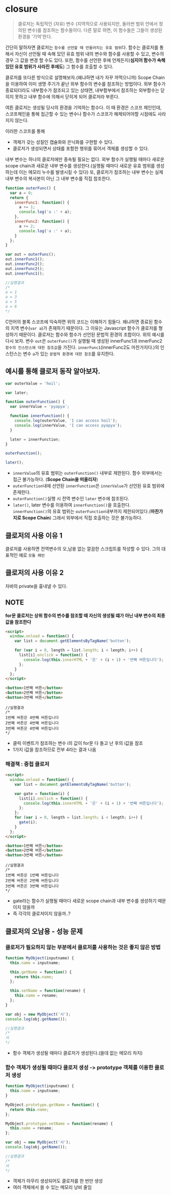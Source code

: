 # closure

> 클로저는 독립적인 (자유) 변수 (지역적으로 사용되지만, 둘러싼 범위 안에서 정의된 변수)를 참조하는 함수들이다. 다른 말로 하면, 이 함수들은 그들이 생성된 환경을 '기억'한다.

간단히 말하자면 클로저는 `함수를 선언할 때 만들어지는 유효 범위`다. 함수는 클로저를 통해서 자신이 선언될 때 속해 있던 유효 범위 내의 변수와 함수를 사용할 수 있고, 변수의 경우 그 값을 변경 할 수도 있다. 또한, 함수를 선언한 후에 언제든지(**심지어 함수가 속해 있던 유효 범위가 사라진 후에도**) 그 함수를 호출할 수 있다.

클로저를 또다른 방식으로 설명해보자.(왜냐하면 내가 자꾸 까먹으니까)
Scope Chain을 이용하여 이미 생명 주기가 끝난 외부 함수의 변수를 참조하는 방법이다. 외부 함수가 종료되더라도 내부함수가 참조되고 있는 상태면, 내부함부에서 참조하는 외부함수는 닫히지 못하고 내부 함수에 의해서 닫히게 되어 클로저라 부른다.

여튼 클로저는 생성될 당시의 환경을 기억하는 함수다. 이 때 환경은 스코프 체인인데, 스코프체인을 통해 접근할 수 있는 변수나 함수가 스코프가 해제되어야할 시점에도 사라지지 않는다.

이러한 스코프를 통해

- 객체가 갖는 성질인 캡슐화와 은닉화를 구현할 수 있다.
- 클로저가 생성되면서 상태를 포함한 행위를 묶어서 객체를 생성할 수 있다.

내부 변수는 하나의 클로저에만 종속될 필요는 없다. 외부 함수가 실행될 때마다 새로운 scope chain과 새로운 내부 변수를 생성한다.(실행될 때마다 새로운 유효 범위를 생성하는데 이는 메모리 누수를 발생시킬 수 있다) 또, 클로저가 참조하는 내부 변수는 실제 내부 변수의 복사본이 아닌 그 내부 변수를 직접 참조한다.

```javascript
function outerFunc() {
  var a = 0;
  return {
    innerFunc1: function() {
      a += 1;
      console.log('a :' + a);
    },
    innerFunc2: function() {
      a += 2;
      console.log('a :' + a);
    }
  };
}

var out = outerFunc();
out.innerFunc1();
out.innerFunc2();
out.innerFunc2();
out.innerFunc1();

//실행결과
/*
a = 1
a = 3
a = 5
a = 6
*/
```

C언어의 블록 스코프에 익숙하면 위의 코드는 이해하기 힘들다. 왜냐하면 종료된 함수의 지역 변수(`var a`)가 존재하기 때문이다. 그 이유는 Javascript 함수가 클로저를 형성하기 때문이다. 클로저는 함수와 함수가 선언된 문법적 환경의 조합이다. 위의 예시를 다시 보자. 변수 `out`은 `outerFunc()`가 실행될 때 생성된 innerFunc1과 innerFunc2 `함수의 인스턴스에 대한 참조값`을 가진다. `innerFunc1`(innerFunc2도 마찬가지다.)의 인스턴스는 변수 `a`가 있는 `문법적 환경에 대한 참조`를 유지한다.

## 예시를 통해 클로저 동작 알아보자.

```javascript
var outerValue = 'hoil';

var later;

function outerFunction() {
  var innerValue = 'pyapya';

  function innerFunction() {
    console.log(outerValue, 'I can access hoil');
    console.log(innerValue, 'I can access pyapya');
  }

  later = innerFunction;
}

outerFunction();

later();
```

- `innerValue`의 유효 범위는 `outerFunction()` 내부로 제한된다. 함수 외부에서는 접근 불가능하다. (**Scope Chain을 떠올리자**)
- `outerFunction`내에 선언된 `innerFunction`은 `innerValue`가 선언된 유효 범위에 존재한다.
- `outerFunction()`실행 시 전역 변수인 `later` 변수에 참조된다.
- `later()`, later 변수를 이용하여 `innerFunction()`을 호출한다. `innerFunction()`의 유효 범위는 `outerFunction`내부까지 제한되어있다.(**마찬가지로 Scope Chain**) 그래서 외부에서 직접 호출하는 것은 불가능하다.

## 클로저의 사용 이유 1

클로저를 사용하면 전역변수의 오,남용 없는 깔끔한 스크립트를 작성할 수 있다. 그의 대표적인 예로 `모듈 패턴`

## 클로저의 사용 이유 2

자바의 private을 흉내낼 수 있다.

## NOTE

**for문 클로저는 상위 함수의 변수를 참조할 때 자신의 생성될 떄가 아닌 내부 변수의 최종 값을 참조한다**

```html
<script>
  window.onload = function() {
    var list = document.getElementsByTagName('button');

    for (var i = 0, length = list.length; i < length; i++) {
      list[i].onclick = function() {
        console.log(this.innerHTML + '은' + (i + 1) + '번째 버튼입니다');
      };
    }
  };
</script>

<button>1번째 버튼</button>
<button>2번째 버튼</button>
<button>3번째 버튼</button>
```

```
//실행결과
/*
1번째 버튼은 4번째 버튼입니다
2번째 버튼은 4번째 버튼입니다
3번째 버튼은 4번째 버튼입니다
*/
```

- 클릭 이벤트가 참조하는 변수 i의 값이 for문 다 돌고 난 후의 i값을 참조
- 1가지 i값을 참조하므로 전부 4라는 결과 나옴

### 해결책 : 중첩 클로저

```html
<script>
  window.onload = function() {
    var list = document.getElementsByTagName('button');

    var gate = function(i) {
      list[i].onclick = function() {
        console.log(this.innerHTML + '은' + (i + 1) + '번째 버튼입니다');
      };
    };
    for (var i = 0, length = list.length; i < length; i++) {
      gate(i);
    }
  };
</script>

<button>1번째 버튼</button>
<button>2번째 버튼</button>
<button>3번째 버튼</button>
```

```
//실행결과
/*
1번째 버튼은 1번째 버튼입니다
2번째 버튼은 2번째 버튼입니다
3번째 버튼은 3번째 버튼입니다
*/
```

- gate라는 함수가 실행될 때마다 새로운 scope chain과 내부 변수를 생성하기 때문이지 않을까
- 즉 각각의 클로저이지 않을까..?

## 클로저의 오남용 - 성능 문제

### 클로저가 필요하지 않는 부분에서 클로저를 사용하는 것은 좋지 않은 방법

```javascript
function MyObject(inputname) {
  this.name = inputname;

  this.getName = function() {
    return this.name;
  };

  this.setName = function(rename) {
    this.name = rename;
  };
}

var obj = new MyObject('서');
console.log(obj.getName());

//실행결과
/*
서
*/
```

- 함수 객체가 생성될 때마다 클로저가 생성된다.(쓸데 없는 메모리 차지)

### 함수 객체가 생성될 때마다 클로저 생성 -> prototype 객체를 이용한 클로저 생성

```javascript
function MyObject(inputname) {
  this.name = inputname;
}

MyObject.prototype.getName = function() {
  return this.name;
};

MyObject.prototype.setName = function(rename) {
  this.name = rename;
};

var obj = new MyObject('서');
console.log(obj.getName());

//실행결과
/*
서
*/
```

- 객체가 아무리 생성되어도 클로저를 한 번만 생성
- 여러 객체에서 쓸 수 있는 메모리 낭비 줄임
